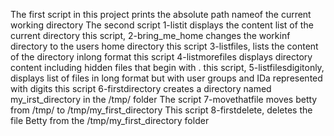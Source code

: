 The first script in this project prints the absolute path nameof the current working directory
The second script 1-listit displays the content list of the current directory
this script, 2-bring_me_home changes the workinf directory to the users home directory
this script 3-listfiles, lists the content of the directory inlong format
this script 4-listmorefiles displays directory content including hidden files that begin with .
this script, 5-listfilesdigitonly, displays list of files in long format but with user groups and IDa represented with digits
this script 6-firstdirectory creates a directory named my_irst_directory in the /tmp/ folder
The script 7-movethatfile moves betty from /tmp/ to /tmp/my_first_directory
This script 8-firstdelete, deletes the file Betty from the /tmp/my_first_directory folder
